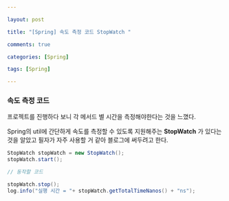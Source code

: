 ```yaml
---

layout: post

title: "[Spring] 속도 측정 코드 StopWatch "

comments: true

categories: [Spring]

tags: [Spring]

---
```


###  속도 측정 코드

프로젝트를 진행하다 보니 각 메서드 별 시간을 측정해야한다는 것을 느꼈다.

Spring의 util에 간단하게 속도를 측정할 수 있도록 지원해주는 **StopWatch** 가 있다는 것을 알았고
필자가 자주 사용할 거 같아 블로그에 써두려고 한다.

```java
StopWatch stopWatch = new StopWatch();
stopWatch.start();

// 동작할 코드

stopWatch.stop();
log.info("실행 시간 = "+ stopWatch.getTotalTimeNanos() + "ns");
```